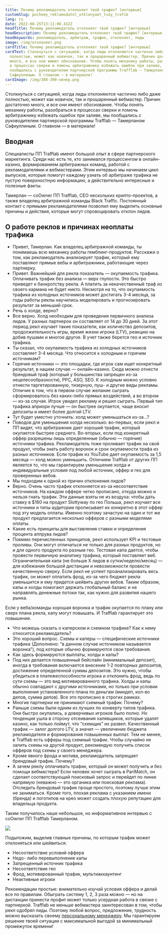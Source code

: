 ```yaml
---
title: Почему рекламодатель отклоняет твой трафик? [интервью]
customSlug: pochemy_reklamodatel_otklonyaet_tvoy_trafik
lang: ru
date: 2022-08-25T13:11:08.432Z
headTitle: Почему рекламодатель отклоняет твой трафик? [интервью]
headDescription: Почему рекламодатель отклоняет твой трафик? [интервью] 
headKeywords: рекламодатель, арбитраж, трафик, отклоняет, лиды
image: /img/отклоняет.png
cardTitle: Почему рекламодатель отклоняет твой трафик? [интервью]
cardText: Столкнуться с ситуацией, когда лиды отклоняются частично либо даже
  полностью, может как новичок, так и прошаренный вебмастер. Причин достаточно
  много, и все они имеют обоснование. Чтобы понять механику работы, разобраться
  в процессах сверки и помочь арбитражнику избежать ошибок при заливе, мы
  пообщались с руководителем партнерской программы Trafflab — Тамерланом
  Сафиуллиным. О главном — в материале!
cardImage: /img/380-390-овнер.png
---
```

Столкнуться с ситуацией, когда лиды отклоняются частично либо даже полностью, может как новичок, так и прошаренный вебмастер. Причин достаточно много, и все они имеют обоснование. Чтобы понять механику работы, разобраться в процессах сверки и помочь арбитражнику избежать ошибок при заливе, мы пообщались с руководителем партнерской программы Trafflab — Тамерланом Сафиуллиным. О главном — в материале!

## Вводная

Специалисты ПП Trafflab имеют большой опыт в сфере партнерского маркетинга. Среди нас есть те, кто занимался процессингом в онлайн-казино, формированием арбитражных команд, работой с рекламодателями и вебмастерами. Этим интервью мы начинаем цикл выпусков, которые помогут каждому узнать об арбитраже трафика не пустую поверхностную информацию, а действительно интересные и полезные факты.

Тамерлан — coOwner ПП Trafflab, CEO нескольких крипто-проектов, а также владелец арбитражной команды Black Traffic. Постоянный контакт с прямыми рекламодателями позволил ему выделить основные причины и действия, которые могут спровоцировать отклон лидов.

## О работе реклов и причинах неоплаты трафика

* Привет, Тамерлан. Как владелец арбитражной команды, ты понимаешь всю механику работы гемблинг-продуктов. Расскажи о том, как рекламодатель анализирует трафик, который ему поставляют прямые вебы и арбитражники, работающие через партнерку.
* Привет. Важнейший для рекла показатель — окупаемость трафика. Оплачивать трафик без анализа — верх глупости. Это быстро приведет к банкротству рекла. А платить за некачественный траф из своего кармана не будет никто. Несмотря на то, что окупаемость трафика из холодных источников может достигать 3-4 месяца, за годы работы реклы научились моделировать и прогнозировать результат за меньший срок.
* Речь о холде, верно?
* Все верно. Холд необходим для проведения первичного анализа лидов. У разных партнерок он составляет от 14 до 30 дней. За этот период рекл изучает такие показатели, как количество депозитов, продолжительность игры, время жизни игрока (LTV), реакцию на добив пушами и многое другое. В учет также берется гео и источник трафика.
* Ты сказал, что окупаемость трафика из холодных источников составляет 3-4 месяца. Что относится к холодным и горячим источникам?
* Горячие источники — это площадки, где игрок сам ищет конкретный результат, в нашем случае — онлайн-казино. Сюда можно отнести брендовый траф (который у большинства запрещен из-за нецелесообразности), PPC, ASO, SEO. К холодным можно условно отнести таргетированную, тизерную, пуш- и другие виды рекламы. Отличие в том, что в первом случае желание сыграть сформировалось без каких-либо прямых воздействий, а во втором — из-за случая. Игрок увидел рекламу и решил сыграть. Первый тип трафика априори лучше — он быстрее окупается, чаще вносит депозиты и имеет более долгий LTV.
* Тут будет уместно уточнить: холд может уменьшаться из-за…?
* Поводов для уменьшения холда несколько: во-первых, если рекл и ПП видят, что арбитражник дает хороший трафик, который окупается быстрее среднего. Во-вторых, если под конкретный оффер разрешены лишь определенные (обычно — горячие) источники трафика. Рекламодатель тоже проливает трафик на свой продукт, чтобы знать работу воронок и срок окупаемости трафа из разных источников. Если трафик из YouTube дает окупаемость за 1,5 месяца — холд можно уменьшить. Отличием Trafflab от других ПП является то, что мы гарантируем уменьшение холда и индивидуальные условия под любой источник, оффер и гео для проверенных вебов.
* Мы подходим к одной из причин отклонения лидов?
* Верно. Очень часто трафик отклоняется из-за несоответствия источников. На каждом оффере четко прописано, откуда можно и нельзя гнать трафик. Эти данные взяты не из воздуха: чтобы дать ставку в $160 на продукт Slottyway по гео Польша, рекл изучает все источники и типы аудитории прописывает их конкретно в этот оффер под эту модель оплаты. Именно поэтому зачастую на один и тот же продукт предлагается несколько офферов с разными моделями оплаты.
* Какие есть принципы для выставления ставки и определения процента аппрува лидов?
* Помимо перечисленных принципов, рекл использует KPI и тестовые проливы. Они могут отличаться не только для разных продуктов, но и для одного продукта по разным гео. Тестовая капа дается, чтобы провести первичную аналитику трафика, который поставляет веб. Ограничительная капа (не больше X лидов в сутки/неделю/месяц) — для избежания большой дистанции и невозможности провести качественную сверку. Если рекл не успеет проанализировать весь трафик, он может оплатить фрод, из-за чего бюджет рекла уменьшится и ему придется шейвить других вебов. Таким образом, капы и холды помогают держать глобальный баланс и не направлять денежные потоки так, как нужно для развития нашего рынка. 

Если у веба/команды хорошая воронка и трафик окупается по плану или сверх плана рекла, капу могут повышать. И Trafflab гарантирует это повышение. 

* Что можешь сказать о каперском и схемном трафике? Как к нему относится рекламодатель?
* Это хороший вопрос. Схемы и каперы — специфические источники трафика (Дополнено: “в данном случае источником называется воронка”), под которые обычно формируются свои требования. 
* Как здесь формируются выплаты, холды и капы?
* Под них делается повышенный бейслайн (минимальный депозит), иногда в требования включается внесение 1-2 повторных депозитов, достижение определенной суммы депозитов. Это нужно, чтобы убедиться в платежеспособности игрока и отклонить фрод, ведь по сути схемы — это вид мотивированного трафика. Холды и капы обычно совпадают с другими источниками, но только при условии выполнения установленного плана по деньгам (миндеп, кол-во депов, сумма депов). Все это прописано в строгих рамках.
* Многие партнерки не принимают схемный трафик. Почему?
* Раньше схемы были одним из лучших по конверту типов трафика. Они быстро окупались, а доверчивых игроков было полно. Но тенденция ушла в сторону отсеивания халявщиков, которые удалят казино, как только поймут, что “схемщик” их развел. Качественный трафик — залог долгого LTV, а значит — увеличение бюджета рекламодателя и формирования повышенных выплат. Тем не менее, в Trafflab есть офферы под схемный трафик. Чтобы случайно не залить схемы на другой продукт, рекомендую получить список офферов под схемы у своего менеджера.
* Кроме явного фрода и мотива, рекламодатель запрещает брендовый трафик. Почему?
* А зачем реклу оплачивать трафик, который он может получить и без помощи вебмастера? Если человек хочет сыграть в PariMatch, он сделает соответствующий поисковый запрос и перейдет по линке напрямую (неважно — это органика или поисковая реклама). Отследить брендовый трафик проще простого, поэтому лучше этим не заниматься. Кроме того, плохая реклама с указанием имени (бренда) и логотипов на крео может создать плохую репутацию для владельца продукта.

Таким получилось наше небольшое, но информативное интервью с coOwner ПП Trafflab Тамерланом. 

![](https://lh5.googleusercontent.com/vE0TgjHZAjkhx1Xdp_GyQas5OeRvasLEQbn_i1GPci8FXOEk5Xwa5kT-G5Wx9QWcE01xkRngPm-mPgUQ7AKrr4aXDPJ4x_2YUGyQn4bptU-l-qp4bUslm2YgCaHisYaZWqrE6PrRRVBNP4YRNnHIkQ)

Подытожим, выделив главные причины, по которым трафик может отклоняться или шейвиться:

* Несоответствие условий оффера
* Недо- либо перевыполнение капы
* Запрещенный источник трафика
* Несоответствие гео
* Фрод, мотивированный трафик, мультиаккаунтинг
* Неактивные игроки

Рекомендации простые: внимательно изучай условия оффера и делай все по правилам. Обыграть систему 1, 2, 3 раза можно — но на дистанции принести профит может только усердная работа в связке с партнеркой. Trafflab не меньше вебмастера заинтересован в том, чтобы рекл одобрял лиды. Поэтому любой вопрос, предложение, трудность можно высказать своему [персональному менеджеру](https://bit.ly/3cr3MSd). Мы гарантируем решение твоей ситуации с максимальной выгодой за минимальный промежуток времени!